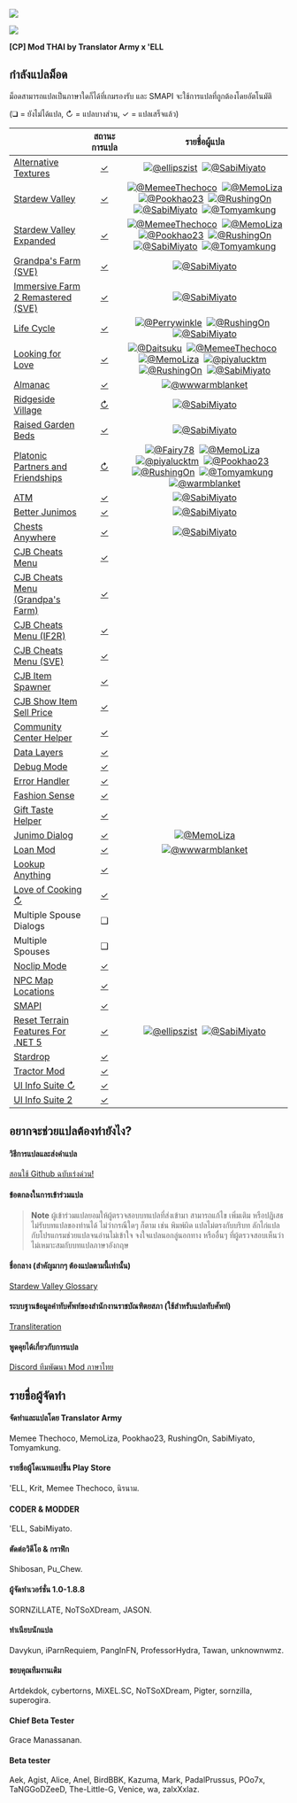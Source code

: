 ![](https://cdn.discordapp.com/emojis/586947531586535425.gif?v=1)

![](https://cdn.akamai.steamstatic.com/steamcommunity/public/images/clans/11170746/3ef23c9138df24e797373b11d432bd6799fba0e7.png)

**[CP] Mod THAI by Translator Army x 'ELL**

## กำลังแปลม็อด
ม็อดสามารถแปลเป็นภาษาใดก็ได้ที่เกมรองรับ และ SMAPI จะใช้การแปลที่ถูกต้องโดยอัตโนมัติ

(❑ = ยังไม่ได้แปล, ↻ = แปลบางส่วน, ✓ = แปลเสร็จแล้ว)

&nbsp;                              | สถานะการแปล                                                    | รายชื่อผู้แปล
----------------------------------- | :------------------------------------------------------------: | :-----------------------------------------------------------------------:
[Alternative Textures]              | [✓](AlternativeTextures/i18n/th.json)                          | [![@ellipszist](https://avatars.githubusercontent.com/u/43781364?s=36)](https://github.com/ellipszist)  [![@SabiMiyato](https://avatars.githubusercontent.com/u/62402134?s=36)](https://github.com/SabiMiyato)
[Stardew Valley]                    | [✓](StardewValley/)                                            | [![@MemeeThechoco](https://avatars.githubusercontent.com/u/61545047?s=36)](https://github.com/MemeeThechoco)  [![@MemoLiza](https://avatars.githubusercontent.com/u/61897755?s=36)](https://github.com/MemoLiza)  [![@Pookhao23](https://avatars.githubusercontent.com/u/61622581?s=36)](https://github.com/Poopoo2002)  [![@RushingOn](https://avatars.githubusercontent.com/u/61596911?s=36)](https://github.com/RushingOn)  [![@SabiMiyato](https://avatars.githubusercontent.com/u/62402134?s=36)](https://github.com/SabiMiyato)  [![@Tomyamkung](https://avatars.githubusercontent.com/u/61552106?s=36)](https://github.com/Hipster1707)
[Stardew Valley Expanded]           | [✓](StardewValleyExpanded/Stardew%20Valley%20Expanded/)        | [![@MemeeThechoco](https://avatars.githubusercontent.com/u/61545047?s=36)](https://github.com/MemeeThechoco)  [![@MemoLiza](https://avatars.githubusercontent.com/u/61897755?s=36)](https://github.com/MemoLiza)  [![@Pookhao23](https://avatars.githubusercontent.com/u/61622581?s=36)](https://github.com/Poopoo2002)  [![@RushingOn](https://avatars.githubusercontent.com/u/61596911?s=36)](https://github.com/RushingOn)  [![@SabiMiyato](https://avatars.githubusercontent.com/u/62402134?s=36)](https://github.com/SabiMiyato)  [![@Tomyamkung](https://avatars.githubusercontent.com/u/61552106?s=36)](https://github.com/Hipster1707)
[Grandpa's Farm (SVE)]              | [✓](StardewValleyExpanded/Grandpa's%20Farm/)                   | [![@SabiMiyato](https://avatars.githubusercontent.com/u/62402134?s=36)](https://github.com/SabiMiyato)
[Immersive Farm 2 Remastered (SVE)] | [✓](StardewValleyExpanded/Immersive%20Farm%202%20Remastered/)  | [![@SabiMiyato](https://avatars.githubusercontent.com/u/62402134?s=36)](https://github.com/SabiMiyato)
[Life Cycle]                        | [✓](Life%20Cycle/)                                             | [![@Perrywinkle](https://avatars.githubusercontent.com/u/94427504?s=36)](https://github.com/xPerrywinkle)  [![@RushingOn](https://avatars.githubusercontent.com/u/61596911?s=36)](https://github.com/RushingOn)  [![@SabiMiyato](https://avatars.githubusercontent.com/u/62402134?s=36)](https://github.com/SabiMiyato)
[Looking for Love]                  | [✓]([CP]%20Looking%20for%20Love/)                              | [![@Daitsuku](https://avatars.githubusercontent.com/u/65522118?s=36)](https://github.com/Daitsuku)  [![@MemeeThechoco](https://avatars.githubusercontent.com/u/61545047?s=36)](https://github.com/MemeeThechoco)  [![@MemoLiza](https://avatars.githubusercontent.com/u/61897755?s=36)](https://github.com/MemoLiza)  [![@piyalucktm](https://avatars.githubusercontent.com/u/62783503?s=36)](https://github.com/piyalucktm)  [![@RushingOn](https://avatars.githubusercontent.com/u/61596911?s=36)](https://github.com/RushingOn)  [![@SabiMiyato](https://avatars.githubusercontent.com/u/62402134?s=36)](https://github.com/SabiMiyato)
[Almanac]                           | [✓](Almanac/i18n/th.json)                                      | [![@wwwarmblanket](https://avatars.githubusercontent.com/u/89137206?s=36)](https://github.com/wwwarmblanket)
[Ridgeside Village]                 | [↻](Ridgeside%20Village/)                                      | [![@SabiMiyato](https://avatars.githubusercontent.com/u/62402134?s=36)](https://github.com/SabiMiyato)
[Raised Garden Beds]                | [✓]([CP]%20RaisedGardenBeds%20-%20THAI/)                       | [![@SabiMiyato](https://avatars.githubusercontent.com/u/62402134?s=36)](https://github.com/SabiMiyato)
[Platonic Partners and Friendships] | [↻]([CP]%20Platonic%20Partners%20and%20Friendships/)           | [![@Fairy78](https://via.placeholder.com/36x36.png?text=Fairy78)](https://github.com/Fairy78)  [![@MemoLiza](https://avatars.githubusercontent.com/u/61897755?s=36)](https://github.com/MemoLiza)  [![@piyalucktm](https://avatars.githubusercontent.com/u/62783503?s=36)](https://github.com/piyalucktm)  [![@Pookhao23](https://avatars.githubusercontent.com/u/61622581?s=36)](https://github.com/Poopoo2002)  [![@RushingOn](https://avatars.githubusercontent.com/u/61596911?s=36)](https://github.com/RushingOn)  [![@Tomyamkung](https://avatars.githubusercontent.com/u/61552106?s=36)](https://github.com/Hipster1707)  [![@warmblanket](https://avatars.githubusercontent.com/u/89137206?s=36)](https://github.com/wwwarmblanket)
[ATM]                               | [✓](ATM/i18n/th.json)                                          | [![@SabiMiyato](https://avatars.githubusercontent.com/u/62402134?s=36)](https://github.com/SabiMiyato)
[Better Junimos]                    | [✓](BetterJunimos/i18n/th.json)                                | [![@SabiMiyato](https://avatars.githubusercontent.com/u/62402134?s=36)](https://github.com/SabiMiyato)
[Chests Anywhere]                   | [✓](ChestsAnywhere/i18n/th.json)                               | [![@SabiMiyato](https://avatars.githubusercontent.com/u/62402134?s=36)](https://github.com/SabiMiyato)
[CJB Cheats Menu]                   | [✓](CJBCheatsMenu/i18n/th.json)                                |
[CJB Cheats Menu (Grandpa's Farm)]  | [✓](CJBCheatsMenu_GrandpasFarm/i18n/th.json)                   |
[CJB Cheats Menu (IF2R)]            | [✓](CJBCheatsMenu_IF2R/i18n/th.json)                           |
[CJB Cheats Menu (SVE)]             | [✓](CJBCheatsMenu_SVE/i18n/th.json)                            |
[CJB Item Spawner]                  | [✓](CJBItemSpawner/i18n/th.json)                               |
[CJB Show Item Sell Price]          | [✓](CJBShowItemSellPrice/i18n/th.json)                         |
[Community Center Helper]           | [✓](CommunityCenterHelper/i18n/th.json)                        |
[Data Layers]                       | [✓](DataLayers/i18n/th.json)                                   |
[Debug Mode]                        | [✓](DebugMode/i18n/th.json)                                    |
[Error Handler]                     | [✓](ErrorHandler/i18n/th.json)                                 |
[Fashion Sense]                     | [✓](FashionSense/i18n/th.json)                                 |
[Gift Taste Helper]                 | [✓](GiftTasteHelper/i18n/th.json)                              |
[Junimo Dialog]                     | [✓](JunimoDialog/i18n/th.json)                                 | [![@MemoLiza](https://avatars.githubusercontent.com/u/61897755?s=36)](https://github.com/MemoLiza)
[Loan Mod]                          | [✓](LoanMod/i18n/th.json)                                      | [![@wwwarmblanket](https://avatars.githubusercontent.com/u/89137206?s=36)](https://github.com/wwwarmblanket)
[Lookup Anything]                   | [✓](LookupAnything/i18n/th.json)                               |
[Love of Cooking ↻]                 | [✓](LoveOfCooking/i18n/th.json)                                |
Multiple Spouse Dialogs             | ❑                                                              |
Multiple Spouses                    | ❑                                                              |
[Noclip Mode]                       | [✓](NoclipMode/i18n/th.json)                                   |
[NPC Map Locations]                 | [✓](NPCMapLocations/i18n/th.json)                              |
[SMAPI]                             | [✓](smapi-internal/i18n/th.json)                               |
[Reset Terrain Features For .NET 5] | [✓](ResetTerrainFeatures_NET5/i18n/th.json)                    | [![@ellipszist](https://avatars.githubusercontent.com/u/43781364?s=36)](https://github.com/ellipszist)  [![@SabiMiyato](https://avatars.githubusercontent.com/u/62402134?s=36)](https://github.com/SabiMiyato)
[Stardrop]                          | [✓](Stardrop/i18n/th.json)                                     |
[Tractor Mod]                       | [✓](TractorMod/i18n/th.json)                                   |
[UI Info Suite ↻]                   | [✓](UI%20Info%20Suite/i18n/th.json)                            |
[UI Info Suite 2]                   | [✓](UIInfoSuite2/i18n/th.json)                                 |

[Alternative Textures]: https://www.nexusmods.com/stardewvalley/mods/9246
[Stardew Valley]: https://www.nexusmods.com/stardewvalley/mods/7052
[Stardew Valley Expanded]: https://www.nexusmods.com/stardewvalley/mods/7255
[Grandpa's Farm (SVE)]: https://www.nexusmods.com/stardewvalley/mods/7255
[Immersive Farm 2 Remastered (SVE)]: https://www.nexusmods.com/stardewvalley/mods/7255
[Life Cycle]: https://www.nexusmods.com/stardewvalley/mods/9584
[Looking for Love]: https://www.nexusmods.com/stardewvalley/mods/10206
[Almanac]: https://www.nexusmods.com/stardewvalley/mods/11022
[Ridgeside Village]: https://www.nexusmods.com/stardewvalley/mods/7286
[Raised Garden Beds]: https://www.nexusmods.com/stardewvalley/mods/7052
[Platonic Partners and Friendships]: https://www.nexusmods.com/stardewvalley/mods/8146
[ATM]: https://www.nexusmods.com/stardewvalley/mods/3135
[Better Junimos]: https://www.nexusmods.com/stardewvalley/mods/2221
[Chests Anywhere]: https://www.nexusmods.com/stardewvalley/mods/518
[CJB Cheats Menu]: https://www.nexusmods.com/stardewvalley/mods/4
[CJB Cheats Menu (Grandpa's Farm)]: https://www.nexusmods.com/stardewvalley/mods/7255
[CJB Cheats Menu (IF2R)]: https://www.nexusmods.com/stardewvalley/mods/7255
[CJB Cheats Menu (SVE)]: https://www.nexusmods.com/stardewvalley/mods/7255
[CJB Item Spawner]: https://www.nexusmods.com/stardewvalley/mods/93
[CJB Show Item Sell Price]: https://www.nexusmods.com/stardewvalley/mods/5
[Community Center Helper]: https://www.nexusmods.com/stardewvalley/mods/6893
[Data Layers]: https://www.nexusmods.com/stardewvalley/mods/1691
[Debug Mode]: https://www.nexusmods.com/stardewvalley/mods/679
[Error Handler]: https://smapi.io/
[Fashion Sense]: https://www.nexusmods.com/stardewvalley/mods/9969
[Gift Taste Helper]: https://www.nexusmods.com/stardewvalley/mods/229
[Junimo Dialog]: https://www.nexusmods.com/stardewvalley/mods/8937
[Loan Mod]: https://www.nexusmods.com/stardewvalley/mods/3882
[Lookup Anything]: https://www.nexusmods.com/stardewvalley/mods/541
[Love of Cooking ↻]: https://github.com/b-b-blueberry/CooksAssistant/pull/4
[Noclip Mode]: https://www.nexusmods.com/stardewvalley/mods/3900
[NPC Map Locations]: https://www.nexusmods.com/stardewvalley/mods/239
[SMAPI]: https://smapi.io/
[Reset Terrain Features For .NET 5]: https://www.nexusmods.com/stardewvalley/mods/9350
[Stardrop]: https://www.nexusmods.com/stardewvalley/mods/10455
[Tractor Mod]: https://www.nexusmods.com/stardewvalley/mods/1401
[UI Info Suite ↻]: https://github.com/cdaragorn/Ui-Info-Suite/pull/79
[UI Info Suite 2]: https://github.com/Annosz/UIInfoSuite2/releases

## อยากจะช่วยแปลต้องทำยังไง?

#### วิธีการแปลและส่งคำแปล
[สอนใช้ Github ฉบับเร่งด่วน!](https://www.youtube.com/watch?v=e39kzyoK-RQ)

#### ข้อตกลงในการเข้าร่วมแปล
>**Note** ผู้เข้าร่วมแปลยอมให้ผู้ตรวจสอบบทแปลที่ส่งเข้ามา สามารถแก้ไข เพิ่มเติม หรือปฏิเสธไม่รับบทแปลของท่านได้ ไม่ว่ากรณีใดๆ ก็ตาม เช่น พิมพ์ผิด แปลไม่ตรงกับบริบท ลักไก่แปลกับโปรแกรมช่วยแปลจนอ่านไม่เข้าใจ จงใจแปลนอกลู่นอกทาง หรืออื่นๆ ที่ผู้ตรวจสอบเห็นว่าไม่เหมาะสมกับบทแปลภาษาอังกฤษ

#### ชื่อกลาง (สำคัญมากๆ ต้องแปลตามนี้เท่านั้น)
[Stardew Valley Glossary](https://docs.google.com/spreadsheets/d/1DBdyvEI9XNAWEPpptKmIHfUj0gGdAFzyjHH9oR7U0Zc/edit?usp=sharing)

#### ระบบฐานข้อมูลคำทับศัพท์ของสำนักงานราชบัณฑิตยสภา (ใช้สำหรับแปลทับศัพท์)
[Transliteration](https://transliteration.orst.go.th)

#### พูดคุยได้เกี่ยวกับการแปล
[Discord ทีมพัฒนา Mod ภาษาไทย](https://discord.gg/7GaBeqm)

## รายชื่อผู้จัดทำ

#### จัดทำและแปลโดย Translator Army
Memee Thechoco, MemoLiza, Pookhao23, RushingOn, SabiMiyato, Tomyamkung.

#### รายชื่อผู้โดเนทแอปขึ้น Play Store
'ELL, Krit, Memee Thechoco, นิรนาม.

#### CODER & MODDER
'ELL, SabiMiyato.

#### ตัดต่อวิดีโอ & กราฟิก
Shibosan, Pu_Chew.

#### ผู้จัดทำเวอร์ชั่น 1.0-1.8.8
SORNZiLLATE, NoTSoXDream, JASON.

#### ทําเนียบนักแปล
Davykun, iParnRequiem, PangInFN, ProfessorHydra, Tawan, unknownwmz.

#### ขอบคุณทีมงานเดิม
Artdekdok, cybertorns, MiXEL.SC, NoTSoXDream, Pigter, sornzilla, superogira.

#### Chief Beta Tester
Grace Manassanan.

#### Beta tester
Aek, Agist, Alice, Anel, BirdBBK, Kazuma, Mark, PadalPrussus, POo7x, TaNGGoDZeeD, The-Little-G, Venice, wa, zalxXxlaz.
